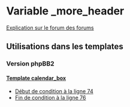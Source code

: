 # Variable _more_header
[Explication sur le forum des forums](http://forum.forumactif.com/t294113-listing-des-variables#_more_header)
## Utilisations dans les templates
### Version phpBB2
#### [Template calendar_box](subsilver/calendar_box.md)
* [Début de condition à la ligne 74](../subsilver/calendar_box.tpl#L74)
* [Fin de condition à la ligne 76](../subsilver/calendar_box.tpl#L76)
